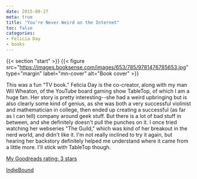 ```yaml
---
date: 2015-09-27
meta: true
title: "You're Never Weird on the Internet"
toc: false
categories:
- Felicia Day
- books
---
```


{{< section "start" >}}
{{< figure src="https://images.booksense.com/images/653/785/9781476785653.jpg" type="margin" label="mn-cover" alt="Book cover" >}}

This was a fun "TV book." Felicia Day is the co-creator, along with my man Wil Wheaton, of the YouTube board gaming show TableTop, of which I am a huge fan. Her story is pretty interesting--she had a weird upbringing but is also clearly some kind of genius, as she was both a very successful violinist and mathematician in college, then ended up creating a successful (as far as I can tell) company around geek stuff. But there is a lot of bad stuff in between, and she definitely doesn't pull the punches on it. I once tried watching her webseries "The Guild," which was kind of her breakout in the nerd world, and didn't like it. I'm not really inclined to try it again, but hearing her backstory definitely helped me understand where it came from a little more. I'll stick with TableTop though.

[My Goodreads rating: 3 stars](https://www.goodreads.com/review/show/1397997614)  

[IndieBound](https://www.indiebound.org/book/9781476785653)
